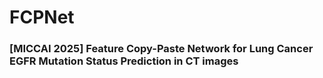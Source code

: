 # FCPNet
### [MICCAI 2025] Feature Copy-Paste Network for Lung Cancer EGFR Mutation Status Prediction in CT images
